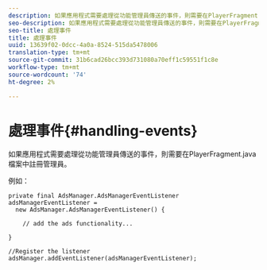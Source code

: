 ```yaml
---
description: 如果應用程式需要處理從功能管理員傳送的事件，則需要在PlayerFragment.java檔案中註冊管理員。
seo-description: 如果應用程式需要處理從功能管理員傳送的事件，則需要在PlayerFragment.java檔案中註冊管理員。
seo-title: 處理事件
title: 處理事件
uuid: 13639f02-0dcc-4a0a-8524-515da5478006
translation-type: tm+mt
source-git-commit: 31b6cad26bcc393d731080a70eff1c59551f1c8e
workflow-type: tm+mt
source-wordcount: '74'
ht-degree: 2%

---
```



# 處理事件{#handling-events}

如果應用程式需要處理從功能管理員傳送的事件，則需要在PlayerFragment.java檔案中註冊管理員。

例如：

```
private final AdsManager.AdsManagerEventListener adsManagerEventListener =  
  new AdsManager.AdsManagerEventListener() { 
 
    // add the ads functionality... 
 
} 
 
//Register the listener 
adsManager.addEventListener(adsManagerEventListener);
```
